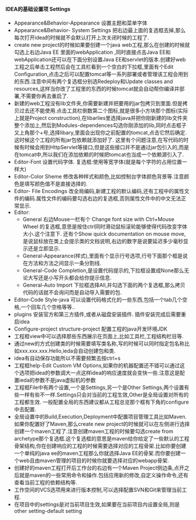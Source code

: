 #### IDEA的基础设置项 Settings
* Appearance&Behavior-Appearance 设置主题和菜单字体
* Appearance&Behavior- System Settings 把右边最上面的复选框去掉,那么每次打开idea的时候就不会默认打开上次关闭时候的工程了.
* create new project的时候如果要创建一个java web工程,那么在创建的时候就勾选上右边Java EE 里面的webApplication ,同时直接点击Java EE和webApplication还可以在下面分别设置Java EE和servlet的版本.创建好web工程之后单击工程然后会在工具栏看到一个空白的下拉框,里面有个Edit Configuration,点击之后可以配置tomcat等一系列部署或者管理该工程会用到的东西.注意中间有两个复选框分别选Redeploy和Update classes and resources,这样当你改了工程里的东西的时候tomcat就会自动帮你编译并部署,不需要你再去重启了.
* 新建的web工程没有lib文件夹,你需要新建并把要用的jar包拷贝到里面.但是拷贝过去还不能使用.点击工具栏倒数第二个图标,就是很多小方块那个图标(实际上就是Project construction),在libarlies里选择java并把你刚新建的lib文件夹整个添加上,然后到Modules-dependences勾选你刚添加的lib,同时点击框子又上角那个+号,选择libary,里面会出现你之前配置的tomcat,点击它然后确定.这时候这个工程的所有jar包依赖就添加好了. 这里有个问题注意,在写代码的时候有时候会用到HttpServlet等接口,但是这些接口并不是通过jar包引入的,而是在tomcat中,所以我们在添加依赖的时候把tomcat也当成一个依赖源引入了.
* Editor-Font 设置代码字体. 复选框:使用等宽字体(就是每个字符的占用位置一样大)
* Editor-Color Sheme 修改各种样式和颜色,比如控制台字体颜色背景等.注意颜色是填写颜色值不是直接选择的. 
* Editor- File Encodings 改全局编码,新建工程的默认编码,还有工程中的属性文件的编码.属性文件的编码要勾选右边的复选框,否则属性文件中的中文无法正常显示.
* Editor:
  - General 右边Mouse一栏有个 Change font size with Ctrl+Mouse Wheel 的复选框,意思是按住ctrl同时滑动鼠标滚轮能够使得代码改变字体大小.这个注意下. 还有个Show quick documentation on mouse move,是说鼠标放在类上会提示类的文档说明,右边的数字是说要延迟多少毫秒显示还是立即显示.
  - General-Appearance(样式),里面有个显示行号选项,行号下面那个框是说在方法和方法之间显示一条分割线.
  - General-Code Completion,是设置代码提示的,下拉框设置成None那么无论大写还是小写开头都会给你提示信息.
  - General-Auto Import 下拉框选择All,并勾选下面的两个复选框,那么拷贝代码的话就不会询问而是自动导入需要的包.
* Editor-Code Style-java 可以设置代码格式化的一些东西,包括一个tab几个空格,一个回车几个空格等等..
* plugins 安装官方和第三方插件,或者从磁盘安装插件. 插件安装完成后需要重启idea
* Configure-project structure-project 配置工程的java开发环境JDK
* 工程框view中可以选择那些东西展示在页面上,比如工具栏,工程结构栏目等.
* 通过new的方式创建类的时候需要填写类名称,写的时候可以同时指定包名称比如xxx.xxx.xxx.Hello,ieda会自动创建包和类.
* idea有自动保存功能所以不需要频繁去按ctrl+s
* 工程框help-Edit Custom VM Options,如果你的机器配置还不错可以通过这个选项把idea的参数调大一点这样idea的响应速度就会变快一些.注意这是配置ieda的参数不是java虚拟机的参数
* 工程框File中有两个设置,一个是Settings,另一个是Other Settings,两个设置有些一样有些不一样.Settings只会对当前的工程生效,Other是全局设置对所有的工程都生效. 一般配置全局的东西建议都从工程总览那个框有下角的configure中去配置.
* 全局设置中的Build,Execution,Deployment中配置项目管理工具比如Maven.如果你配置好了Maven,那么create new project的时候就可以在左侧进行选择创建一个maven工程了.注意创建maven工程的时候要勾选create from archetype那个复选框.这个复选框的意思是maven给你给定了一些默认的工程骨架结构,你在创建响应的工程的时候需要选择对应的工程骨架.比如你要创建一个单纯的java ee的maven工程那么你就选择Java EE的骨架.而你要创建一个web且由maven管理的项目的时候你就要选择对应的webapp骨架.
* 创建好的maven工程打开后工作台的右边有一个Maven Project侧边条,点开之后就是maven的一些常用命令和操作.包括应用新的修改,自定义操作命令,还有查看当前工程的依赖结构等.
* 工作空间的VCS选项用来进行版本控制,可以选择配置SVN和Git来管理当前工程.
* 在项目中的settings是对当前项目生效,如果要在当前项目内设置全局,则是other setting-default setting
